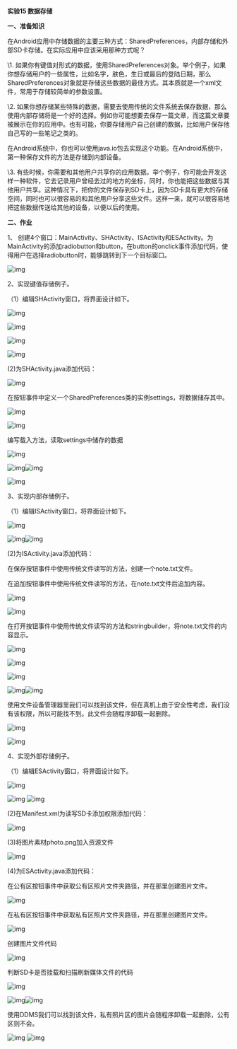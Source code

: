 **实验15 数据存储**

 

**一、准备知识**

 

在Android应用中存储数据的主要三种方式：SharedPreferences，内部存储和外部SD卡存储。在实际应用中应该采用那种方式呢？

\1.  如果你有键值对形式的数据，使用SharedPreferences对象。举个例子，如果你想存储用户的一些属性，比如名字，肤色，生日或最后的登陆日期，那么SharedPreferences对象就是存储这些数据的最佳方式。其本质就是一个xml文件，常用于存储较简单的参数设置。

 

\2.   如果你想存储某些特殊的数据，需要去使用传统的文件系统去保存数据，那么使用内部存储将是一个好的选择。例如你可能想要去保存一篇文章，而这篇文章要被展示在你的应用中。也有可能，你要存储用户自己创建的数据，比如用户保存他自己写的一些笔记之类的。

在Android系统中，你也可以使用java.io包去实现这个功能。在Android系统中，第一种保存文件的方法是存储到内部设备。

 

\3.   有些时候，你需要和其他用户共享你的应用数据。举个例子，你可能会开发这样一种软件，它去记录用户曾经去过的地方的坐标，同时，你也能把这些数据与其他用户共享。这种情况下，把你的文件保存到SD卡上，因为SD卡具有更大的存储空间，同时也可以很容易的和其他用户分享这些文件。这样一来，就可以很容易地把这些数据传送给其他的设备，以便以后的使用。

 

 

**二、作业** 

1、 创建4个窗口：MainActivity、SHActivity、ISActivity和ESActivity。为MainActivity的添加radiobutton和button，在button的onclick事件添加代码，使得用户在选择radiobutton时，能够跳转到下一个目标窗口。

![img](android_work15%EF%BC%88%E9%80%89%E5%81%9A%EF%BC%89.assets/clip_image002.jpg)

 

2、实现键值存储例子。

（1）编辑SHActivity窗口，将界面设计如下。

![img](android_work15%EF%BC%88%E9%80%89%E5%81%9A%EF%BC%89.assets/clip_image004.jpg)

![img](android_work15%EF%BC%88%E9%80%89%E5%81%9A%EF%BC%89.assets/clip_image006.jpg)

![img](android_work15%EF%BC%88%E9%80%89%E5%81%9A%EF%BC%89.assets/clip_image008.jpg)

![img](android_work15%EF%BC%88%E9%80%89%E5%81%9A%EF%BC%89.assets/clip_image010.jpg)

 (2)为SHActivity.java添加代码：

![img](android_work15%EF%BC%88%E9%80%89%E5%81%9A%EF%BC%89.assets/clip_image012.jpg)

 

 

 

 

在按钮事件中定义一个SharedPreferences类的实例settings，将数据储存其中。

![img](android_work15%EF%BC%88%E9%80%89%E5%81%9A%EF%BC%89.assets/clip_image014.jpg)

![img](android_work15%EF%BC%88%E9%80%89%E5%81%9A%EF%BC%89.assets/clip_image016.jpg)

 

 

编写载入方法，读取settings中储存的数据

![img](android_work15%EF%BC%88%E9%80%89%E5%81%9A%EF%BC%89.assets/clip_image018.jpg)

![img](android_work15%EF%BC%88%E9%80%89%E5%81%9A%EF%BC%89.assets/clip_image020.jpg)![img](android_work15%EF%BC%88%E9%80%89%E5%81%9A%EF%BC%89.assets/clip_image022.jpg)

 

![img](android_work15%EF%BC%88%E9%80%89%E5%81%9A%EF%BC%89.assets/clip_image024.jpg)

3、实现内部存储例子。

（1）编辑ISActivity窗口，将界面设计如下。

 

![img](android_work15%EF%BC%88%E9%80%89%E5%81%9A%EF%BC%89.assets/clip_image026.jpg)

![img](android_work15%EF%BC%88%E9%80%89%E5%81%9A%EF%BC%89.assets/clip_image028.jpg)![img](android_work15%EF%BC%88%E9%80%89%E5%81%9A%EF%BC%89.assets/clip_image030.jpg)

(2)为ISActivity.java添加代码：

在保存按钮事件中使用传统文件读写的方法，创建一个note.txt文件。

在追加按钮事件中使用传统文件读写的方法，在note.txt文件后追加内容。

 

![img](android_work15%EF%BC%88%E9%80%89%E5%81%9A%EF%BC%89.assets/clip_image032.jpg)

![img](android_work15%EF%BC%88%E9%80%89%E5%81%9A%EF%BC%89.assets/clip_image034.jpg)

 

 

 

 

 

在打开按钮事件中使用传统文件读写的方法和stringbuilder，将note.txt文件的内容显示。

![img](android_work15%EF%BC%88%E9%80%89%E5%81%9A%EF%BC%89.assets/clip_image036.jpg)

![img](android_work15%EF%BC%88%E9%80%89%E5%81%9A%EF%BC%89.assets/clip_image038.jpg)

![img](android_work15%EF%BC%88%E9%80%89%E5%81%9A%EF%BC%89.assets/clip_image040.jpg)

![img](android_work15%EF%BC%88%E9%80%89%E5%81%9A%EF%BC%89.assets/clip_image042.jpg)![img](android_work15%EF%BC%88%E9%80%89%E5%81%9A%EF%BC%89.assets/clip_image044.jpg)

使用文件设备管理器里我们可以找到该文件，但在真机上由于安全性考虑，我们没有该权限，所以可能找不到。此文件会随程序卸载一起删除。

![img](android_work15%EF%BC%88%E9%80%89%E5%81%9A%EF%BC%89.assets/clip_image046.jpg)

![img](android_work15%EF%BC%88%E9%80%89%E5%81%9A%EF%BC%89.assets/clip_image048.jpg)

 

4、实现外部存储例子。

（1）编辑ESActivity窗口，将界面设计如下。

![img](android_work15%EF%BC%88%E9%80%89%E5%81%9A%EF%BC%89.assets/clip_image050.jpg)

![img](android_work15%EF%BC%88%E9%80%89%E5%81%9A%EF%BC%89.assets/clip_image052.jpg) ![img](android_work15%EF%BC%88%E9%80%89%E5%81%9A%EF%BC%89.assets/clip_image054.jpg)

(2)在Manifest.xml为读写SD卡添加权限添加代码：

![img](android_work15%EF%BC%88%E9%80%89%E5%81%9A%EF%BC%89.assets/clip_image056.jpg)

(3)将图片素材photo.png加入资源文件

![img](android_work15%EF%BC%88%E9%80%89%E5%81%9A%EF%BC%89.assets/clip_image058.jpg)

(4)为ESActivity.java添加代码：

在公有区按钮事件中获取公有区照片文件夹路径，并在那里创建图片文件。

![img](android_work15%EF%BC%88%E9%80%89%E5%81%9A%EF%BC%89.assets/clip_image060.jpg)

在私有区按钮事件中获取私有区照片文件夹路径，并在那里创建图片文件。

 

![img](android_work15%EF%BC%88%E9%80%89%E5%81%9A%EF%BC%89.assets/clip_image062.jpg)

创建图片文件代码

![img](android_work15%EF%BC%88%E9%80%89%E5%81%9A%EF%BC%89.assets/clip_image064.jpg)

判断SD卡是否挂载和扫描刷新媒体文件的代码

![img](android_work15%EF%BC%88%E9%80%89%E5%81%9A%EF%BC%89.assets/clip_image066.jpg)

![img](android_work15%EF%BC%88%E9%80%89%E5%81%9A%EF%BC%89.assets/clip_image068.jpg)![img](android_work15%EF%BC%88%E9%80%89%E5%81%9A%EF%BC%89.assets/clip_image070.jpg)

使用DDMS我们可以找到该文件，私有照片区的图片会随程序卸载一起删除，公有区则不会。

![img](android_work15%EF%BC%88%E9%80%89%E5%81%9A%EF%BC%89.assets/clip_image072.jpg) ![img](android_work15%EF%BC%88%E9%80%89%E5%81%9A%EF%BC%89.assets/clip_image074.jpg)